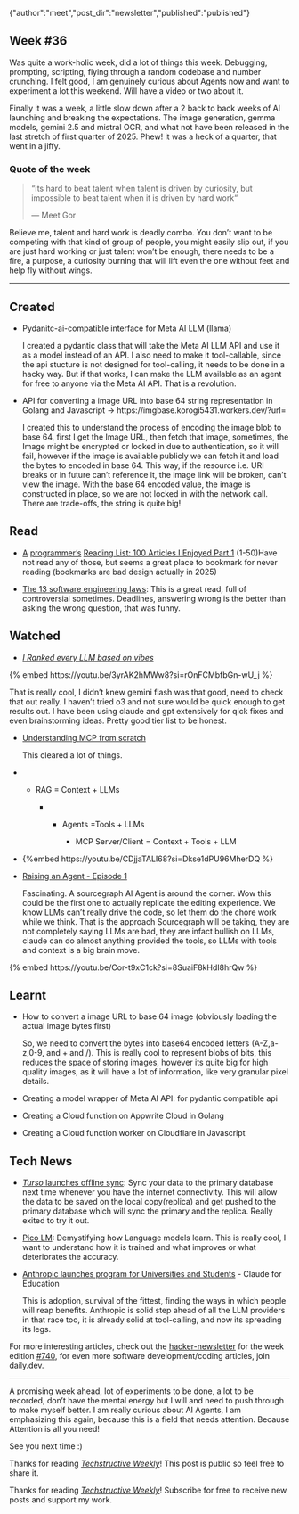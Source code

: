 {"author":"meet","post_dir":"newsletter","published":"published"}

<h2>Week #36</h2>
<p>Was quite a work-holic week, did a lot of things this week. Debugging, prompting, scripting, flying through a random codebase and number crunching. I felt good, I am genuinely curious about Agents now and want to experiment a lot this weekend. Will have a video or two about it.</p>
<p>Finally it was a week, a little slow down after a 2 back to back weeks of AI launching and breaking the expectations. The image generation, gemma models, gemini 2.5 and mistral OCR, and what not have been released in the last stretch of first quarter of 2025. Phew! it was a heck of a quarter, that went in a jiffy.</p>
<h3>Quote of the week</h3>
<blockquote>
<p>“Its hard to beat talent when talent is driven by curiosity, but impossible to beat talent when it is driven by hard work“</p>
<p>— Meet Gor</p>
</blockquote>
<p>Believe me, talent and hard work is deadly combo. You don’t want to be competing with that kind of group of people, you might easily slip out, if you are just hard working or just talent won’t be enough, there needs to be a fire, a purpose, a curiosity burning that will lift even the one without feet and help fly without wings.</p>
<hr>
<h2>Created</h2>
<ul>
<li>
<p>Pydanitc-ai-compatible interface for Meta AI LLM (llama)</p>
<p>I created a pydantic class that will take the Meta AI LLM API and use it as a model instead of an API. I also need to make it tool-callable, since the api stucture is not designed for tool-calling, it needs to be done in a hacky way. But if that works, I can make the LLM available as an agent for free to anyone via the Meta AI API. That is a revolution.</p>
</li>
<li>
<p>API for converting a image URL into base 64 string representation in Golang and Javascript → https://imgbase.korogi5431.workers.dev/?url=</p>
<p>I created this to understand the process of encoding the image blob to base 64, first I get the Image URL, then fetch that image, sometimes, the Image might be encrypted or locked in due to authentication, so it will fail, however if the image is available publicly we can fetch it and load the bytes to encoded in base 64. This way, if the resource i.e. URI breaks or in future can’t reference it, the image link will be broken, can’t view the image. With the base 64 encoded value, the image is constructed in place, so we are not locked in with the network call. There are trade-offs, the string is quite big!</p>
</li>
</ul>
<h2>Read</h2>
<ul>
<li>
<p><a href="https://www.piglei.com/articles/en-programmer-reading-list-part-one/?ref=dailydev">A</a> <a href="https://www.piglei.com/articles/en-programmer-reading-list-part-one/?ref=dailydev">programmer’s</a> <a href="https://www.piglei.com/articles/en-programmer-reading-list-part-one/?ref=dailydev">Reading List: 100 Articles I Enjoyed Part 1</a> (1-50)Have not read any of those, but seems a great place to bookmark for never reading (bookmarks are bad design actually in 2025)</p>
</li>
<li>
<p><a href="https://open.substack.com/pub/zaidesanton/p/the-13-software-engineering-laws">The 13 software engineering laws</a>: This is a great read, full of controversial sometimes. Deadlines, answering wrong is the better than asking the wrong question, that was funny.</p>
</li>
</ul>
<h2>Watched</h2>
<ul>
<li><a href="https://youtu.be/3yrAK2hMWw8?si=rOnFCMbfbGn-wU_j"><em>I Ranked every LLM based on vibes</em></a></li>
</ul>
<p>{% embed https://youtu.be/3yrAK2hMWw8?si=rOnFCMbfbGn-wU_j %}</p>
<p>That is really cool, I didn’t knew gemini flash was that good, need to check that out really. I haven’t tried o3 and not sure would be quick enough to get results out. I have been using claude and gpt extensively for qick fixes and even brainstorming ideas. Pretty good tier list to be honest.</p>
<ul>
<li>
<p><a href="https://youtu.be/CDjjaTALI68?si=Dkse1dPU96MherDQ">Understanding MCP from scratch</a></p>
<p>This cleared a lot of things.</p>
</li>
<li>
<ul>
<li>
<p>RAG = Context + LLMs</p>
<ul>
<li>
<ul>
<li>
<p>Agents =Tools + LLMs</p>
<ul>
<li>MCP Server/Client = Context + Tools + LLM</li>
</ul>
</li>
</ul>
</li>
</ul>
</li>
</ul>
</li>
<li>
<p>{%embed https://youtu.be/CDjjaTALI68?si=Dkse1dPU96MherDQ %}</p>
</li>
<li>
<p><a href="https://youtu.be/Cor-t9xC1ck?si=8SuaiF8kHdI8hrQw">Raising an Agent - Episode 1</a></p>
<p>Fascinating. A sourcegraph AI Agent is around the corner. Wow this could be the first one to actually replicate the editing experience. We know LLMs can’t really drive the code, so let them do the chore work while we think. That is the approach Sourcegraph will be taking, they are not completely saying LLMs are bad, they are infact bullish on LLMs, claude can do almost anything provided the tools, so LLMs with tools and context is a big brain move.</p>
</li>
</ul>
<p>{% embed https://youtu.be/Cor-t9xC1ck?si=8SuaiF8kHdI8hrQw %}</p>
<h2>Learnt</h2>
<ul>
<li>
<p>How to convert a image URL to base 64 image (obviously loading the actual image bytes first)</p>
<p>So, we need to convert the bytes into base64 encoded letters (A-Z,a-z,0-9, and + and /). This is really cool to represent blobs of bits, this reduces the space of storing images, however its quite big for high quality images, as it will have a lot of information, like very granular pixel details.</p>
</li>
<li>
<p>Creating a model wrapper of Meta AI API: for pydantic compatible api</p>
</li>
<li>
<p>Creating a Cloud function on Appwrite Cloud in Golang</p>
</li>
<li>
<p>Creating a Cloud function worker on Cloudflare in Javascript</p>
</li>
</ul>
<h2>Tech News</h2>
<ul>
<li>
<p><a href="https://turso.tech/blog/turso-offline-sync-public-beta"><em>Turso</em> launches offline sync</a>: Sync your data to the primary database next time whenever you have the internet connectivity. This will allow the data to be saved on the local copy(replica) and get pushed to the primary database which will sync the primary and the replica. Really exited to try it out.</p>
</li>
<li>
<p><a href="https://www.picolm.io/">Pico LM</a>: Demystifying how Language models learn. This is really cool, I want to understand how it is trained and what improves or what deteriorates the accuracy.</p>
</li>
<li>
<p><a href="https://www.anthropic.com/news/introducing-claude-for-education">Anthropic launches program for Universities and Students</a> - Claude for Education</p>
<p>This is adoption, survival of the fittest, finding the ways in which people will reap benefits. Anthropic is solid step ahead of all the LLM providers in that race too, it is already solid at tool-calling, and now its spreading its legs.</p>
</li>
</ul>
<p>For more interesting articles, check out the <a href="https://buttondown.com/hacker-newsletter/archive/hacker-newsletter-740/">hacker-newsletter</a> for the week edition <a href="https://buttondown.com/hacker-newsletter/archive/hacker-newsletter-740/">#740</a>, for even more software development/coding articles, join daily.dev.</p>
<hr>
<p>A promising week ahead, lot of experiments to be done, a lot to be recorded, don’t have the mental energy but I will and need to push through to make myself better. I am really curious about AI Agents, I am emphasizing this again, because this is a field that needs attention. Because Attention is all you need!</p>
<p>See you next time :)</p>
<p>Thanks for reading <a href="https://techstructively.substack.com/"><em>Techstructive Weekly</em></a>! This post is public so feel free to share it.</p>
<p>Thanks for reading <a href="https://techstructively.substack.com/"><em>Techstructive Weekly</em></a>! Subscribe for free to receive new posts and support my work.</p>
